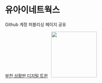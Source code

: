 # 유아이네트웍스
Github 계정 퍼블리싱 페이지 공유

[부천 상황판 디지털 트윈](https://leeminwoo-00.github.io/ui_networks/bucheon/board/b_twin.html)&nbsp;&nbsp;&nbsp;<img src="https://leeminwoo-00.github.io/ui_networks/bucheon/assets/images/logo_long2x.png" width="150" height="">
